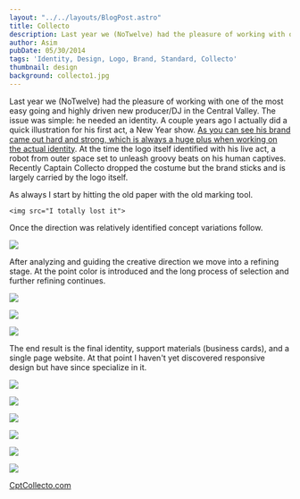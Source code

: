```yaml
---
layout: "../../layouts/BlogPost.astro"
title: Collecto
description: Last year we (NoTwelve) had the pleasure of working with one of the most easy going and highly driven new producer/DJ in the Central Valley.
author: Asim
pubDate: 05/30/2014
tags: 'Identity, Design, Logo, Brand, Standard, Collecto'
thumbnail: design
background: collecto1.jpg
---
```


Last year we (NoTwelve) had the pleasure of working with one of the most easy going and highly driven new producer/DJ in the Central Valley. The issue was simple: he needed an identity. A couple years ago I actually did a quick illustration for his first act, a New Year show. <a href="../img/post/collecto0.jpg" target="_blank">As you can see his brand came out hard and strong, which is always a huge plus when working on the actual identity</a>. At the time the logo itself identified with his live act, a robot from outer space set to unleash groovy beats on his human captives. Recently Captain Collecto dropped the costume but the brand sticks and is largely carried by the logo itself.

As always I start by hitting the old paper with the old marking tool.

`<img src="I totally lost it"> `

Once the direction was relatively identified concept variations follow.

![](/Media/blog/collecto2.jpg)

After analyzing and guiding the creative direction we move into a refining stage. At the point color is introduced and the long process of selection and further refining continues. 

![](/Media/blog/collecto3.jpg)

![](/Media/blog/collecto4.jpg)

![](/Media/blog/collecto5.jpg)

The end result is the final identity, support materials (business cards), and a single page website.  At that point I haven't  yet discovered  responsive design but have since specialize in it.

![](/Media/blog/collecto6.jpg)

![](/Media/blog/collecto7.jpg)

![](/Media/blog/collecto8.jpg)

![](/Media/blog/collecto9.jpg)

![](/Media/blog/collecto10.jpg)

![](/Media/blog/collecto11.jpg)

<p class="center-text">
<a href="https://simanov.dev/cptcollecto/" target="_blank">CptCollecto.com <i class="btr bt-external-link"></i></a>
</p>
